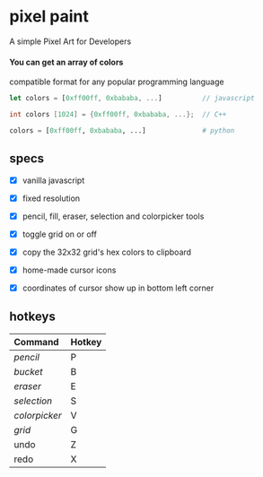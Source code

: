 # pixel paint

A simple Pixel Art for Developers

#### You can get an array of colors

compatible format for any popular programming language

```Javascript
let colors = [0xff00ff, 0xbababa, ...]          // javascript
```

```C++
int colors [1024] = {0xff00ff, 0xbababa, ...};  // C++
```

```Python
colors = [0xff00ff, 0xbababa, ...]              # python
```

## specs
- [x] vanilla javascript
- [x] fixed resolution
- [x] pencil, fill, eraser, selection and colorpicker tools
- [x] toggle grid on or off
- [x] copy the 32x32 grid's hex colors to clipboard
- [x] home-made cursor icons
- [x] coordinates of cursor show up in bottom left corner


## hotkeys

| Command       | Hotkey |
| :-------      | :----- |
| _pencil_      | P      |
| _bucket_      | B      |
| _eraser_      | E      |
| _selection_   | S      |
| _colorpicker_ | V      |
| _grid_        | G      |
| undo          | Z      |
| redo          | X      |


